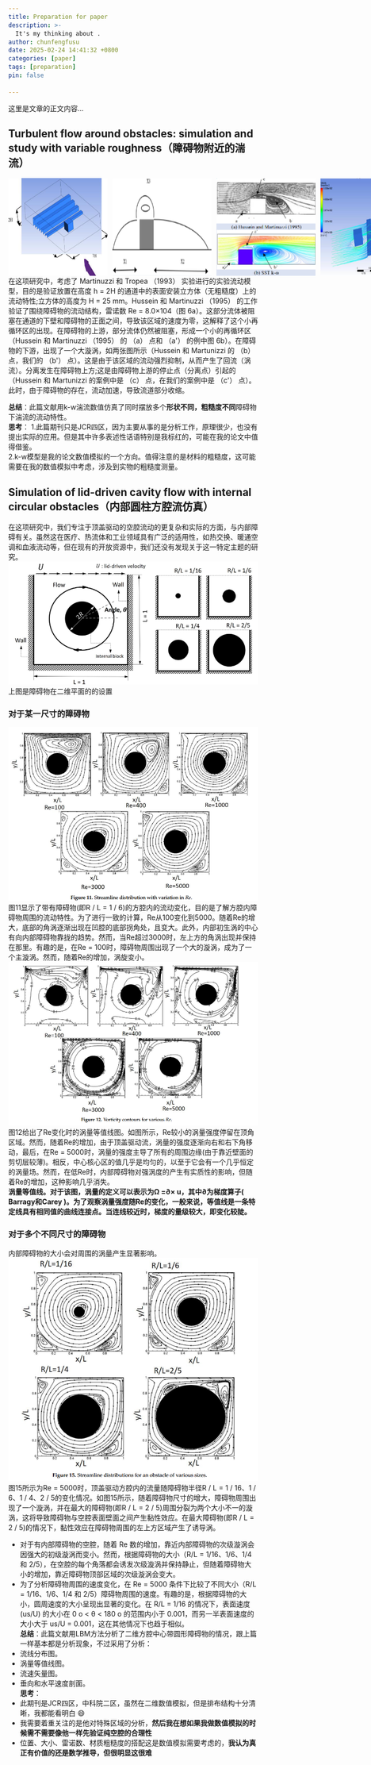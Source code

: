 ```yaml
---
title: Preparation for paper
description: >-
  It's my thinking about .
author: chunfengfusu
date: 2025-02-24 14:41:32 +0800
categories: [paper]
tags: [preparation]
pin: false

---
```

<!-- 这是一个Markdown注释，不会在最终渲染的文档中显示 
 %image:
  path: /picture/表头.jpg
  alt: Responsive rendering of Chirpy theme on multiple devices.-->

这里是文章的正文内容...
## Turbulent flow around obstacles: simulation and study with variable roughness（障碍物附近的湍流）
<div style="display: flex; flex-wrap: nowrap; gap: 10px; width: 900px; overflow-x: auto;">
    <img src="picture/image.png" alt="障碍物空间分布图" style="width: 200px; height: auto;">
    <img src="picture/image-1.png" alt="简化图" style="width: 200px; height: auto;">
    <img src="picture/image-2.png" alt="实际图" style="width: 200px; height: auto;">
    <img src="picture/image-3.png" alt="仿真图" style="width: 200px; height: auto;">
</div>
在这项研究中，考虑了 Martinuzzi 和 Tropea （1993） 实验进行的实验流动模型，目的是验证放置在高度 h = 2H 的通道中的表面安装立方体（无粗糙度）上的流动特性;立方体的高度为 H = 25 mm。Hussein 和 Martinuzzi （1995） 的工作验证了围绕障碍物的流动结构，雷诺数 Re = 8.0×104（图 6a）。这部分流体被阻塞在通道的下壁和障碍物的正面之间，导致该区域的速度为零，这解释了这个小再循环区的出现。在障碍物的上游，部分流体仍然被阻塞，形成一个小的再循环区（Hussein 和 Martinuzzi （1995） 的 （a） 点和 （a'） 的例中图 6b）。在障碍物的下游，出现了一个大漩涡，如两张图所示（Hussein 和 Martunizzi 的 （b） 点，我们的 （b'） 点）。这是由于该区域的流动强烈抑制，从而产生了回流（涡流）。分离发生在障碍物上方;这是由障碍物上游的停止点（分离点）引起的（Hussein 和 Martunizzi 的案例中是 （c） 点，在我们的案例中是 （c'） 点）。此时，由于障碍物的存在，流动加速，导致流道部分收缩。

**总结**：此篇文献用k-w湍流数值仿真了同时摆放多个**形状不同，粗糙度不同**障碍物下湍流的流动特性。  
**思考**：
1.此篇期刊只是JCR四区，因为主要从事的是分析工作，原理很少，也没有提出实际的应用。但是其中许多表述性话语特别是我标红的，可能在我的论文中值得借鉴。  
2.k-w模型是我的论文数值模拟的一个方向。值得注意的是材料的粗糙度，这可能需要在我的数值模拟中考虑，涉及到实物的粗糙度测量。

## Simulation of lid-driven cavity flow with internal circular obstacles（内部圆柱方腔流仿真）
在这项研究中，我们专注于顶盖驱动的空腔流动的更复杂和实际的方面，与内部障碍有关。虽然这在医疗、热流体和工业领域具有广泛的适用性，如热交换、暖通空调和血液流动等，但在现有的开放资源中，我们还没有发现关于这一特定主题的研究。  
![alt text](picture/image-4.png)
上图是障碍物在二维平面的的设置
### 对于某一尺寸的障碍物
![alt text](picture/image-6.png)
图11显示了带有障碍物(即R / L = 1 / 6)的方腔内的流动变化，目的是了解方腔内障碍物周围的流动特性。为了进行一致的计算，Re从100变化到5000。随着Re的增大，底部的角涡逐渐出现在凹腔的底部拐角处，且变大。此外，内部初生涡的中心有向内部障碍物靠拢的趋势。然而，当Re超过3000时，左上方的角涡出现并保持在那里。有趣的是，在Re = 100时，障碍物周围出现了一个大的漩涡，成为了一个主漩涡。然而，随着Re的增加，涡旋变小。
![alt text](picture/image-5.png)
图12给出了Re变化时的涡量等值线图。如图所示，Re较小的涡量强度停留在顶角区域。然而，随着Re的增加，由于顶盖驱动流，涡量的强度逐渐向右和右下角移动，最后，在Re = 5000时，涡量的强度主导了所有的周围边缘(由于靠近壁面的剪切层较薄)。相反，中心核心区的值几乎是均匀的，以至于它会有一个几乎恒定的涡量场。然而，在低Re时，内部障碍物对强涡度的产生有实质性的影响，但随着Re的增加，这种影响几乎消失。  
**涡量等值线。对于该图，涡量的定义可以表示为Ω =∂× u，其中∂为梯度算子( Barragy和Carey )。为了观察涡量强度随Re的变化，一般来说，等值线是一条特定线具有相同值的曲线连接点。当连线较近时，梯度的量级较大，即变化较陡。**  

### 对于多个不同尺寸的障碍物
内部障碍物的大小会对周围的涡量产生显著影响。  
![alt text](picture/image-7.png)
图15所示为Re = 5000时，顶盖驱动方腔内的流量随障碍物半径R / L = 1 / 16、1 / 6、1 / 4、2 / 5的变化情况。如图15所示，随着障碍物尺寸的增大，障碍物周围出现了一个漩涡，并在最大的障碍物(即R / L = 2 / 5)周围分裂为两个大小不一的漩涡，这将导致障碍物与空腔表面壁面之间产生黏性效应。在最大障碍物(即R / L = 2 / 5)的情况下，黏性效应在障碍物周围的左上方区域产生了诱导涡。  
- 对于有内部障碍物的空腔，随着 Re 数的增加，靠近内部障碍物的次级漩涡会因强大的初级漩涡而变小。然而，根据障碍物的大小（R/L = 1/16、1/6、1/4 和 2/5），在空腔的每个角落都会诱发次级漩涡并保持静止，但随着障碍物大小的增加，靠近障碍物顶部区域的次级漩涡会变大。
- 为了分析障碍物周围的速度变化，在 Re = 5000 条件下比较了不同大小（R/L = 1/16、1/6、1/4 和 2/5）障碍物周围的速度。有趣的是，根据障碍物的大小，圆周速度的大小呈现出显著的变化。在 R/L = 1/16 的情况下，表面速度 (us/U) 的大小在 0 o < θ < 180 o 的范围内小于 0.001，而另一半表面速度的大小大于 us/U = 0.001，这在其他情况下也趋于相似。   
**总结**：此篇文献用LBM方法分析了二维方腔中心带圆形障碍物的情况，跟上篇一样基本都是分析现象，不过采用了分析：
- 流线分布图。
- 涡量等值线图。
- 流速矢量图。
- 垂向和水平速度剖面。  
**思考**：
- 此期刊是JCR四区，中科院二区，虽然在二维数值模拟，但是排布结构十分清晰，我都能看明白 :smile:
- 我需要着重关注的是他对特殊区域的分析，**然后我在想如果我做数值模拟的时候需不需要像他一样先验证纯空腔的合理性**
- 位置、大小、雷诺数、材质粗糙度的搭配这是数值模拟需要考虑的，**我认为真正有价值的还是数学推导，但很明显这很难**
